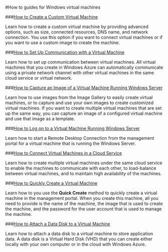 <properties linkid="manage-windows-how-to" urlDisplayName="How to guides" pageTitle="Windows Azure Windows virtual machine how-to guides" Title="Windows Azure Windows virtual machine how-to guides" metaKeywords="Azure VMs, Windows vms, Windows virtual machine, Azure virtual machine" Description="Find topics about Windows virtual machines (VMs) on Windows Azure." metaCanonical="" disqusComments="0" umbracoNaviHide="0" />



#How to guides for Windows virtual machines


###[How to Create a Custom Virtual Machine](/en-us/manage/windows/how-to-guides/custom-create-a-vm/)

Learn how to create a custom virtual machine by providing advanced options, such as size, connected resources, DNS name, and network connection. You use this option if you want to connect virtual machines or if you want to use a custom image to create the machine.
 
###[How to Set Up Communication with a Virtual Machine](/en-us/manage/windows/how-to-guides/setup-endpoints/)
 
Learn how to set up communication between virtual machines. All virtual machines that you create in Windows Azure can automatically communicate using a private network channel with other virtual machines in the same cloud service or virtual network. 

###[How to Capture an Image of a Virtual Machine Running Windows Server](/en-us/manage/windows/how-to-guides/capture-an-image/)
 
Learn how to use images from the Image Gallery to easily create virtual machines, or to capture and use your own images to create customized virtual machines. If you want to create multiple virtual machines that are set up the same way, you can capture an image of a configured virtual machine and use that image as a template.

###[How to Log on to a Virtual Machine Running Windows Server](/en-us/manage/windows/how-to-guides/log-on-a-windows-vm/)
 
Learn how to start a Remote Desktop Connection from the management portal for a virtual machine that is running the Windows Server.

###[How to Connect Virtual Machines in a Cloud Service](/en-us/manage/windows/how-to-guides/connect-to-a-cloud-service/)
 
Learn how to create multiple virtual machines under the same cloud service to enable the machines to communicate with each other, to load-balance between virtual machines, and to maintain high availability of the machines.

###[How to Quickly Create a Virtual Machine](/en-us/manage/windows/how-to-guides/quickly-create-a-vm/)

Learn how to you use the **Quick Create** method to quickly create a virtual machine in the management portal. When you create this machine, all you need to provide is the name of the machine, the image that is used to create the machine, and the password for the user account that is used to manage the machine.

###[How to Attach a Data Disk to a Virtual Machine](/en-us/manage/windows/how-to-guides/attach-a-disk/)

Learn how to attach a data disk to a virtual machine to store application data. A data disk is a Virtual Hard Disk (VHD) that you can create either locally with your own computer or in the cloud with Windows Azure. 